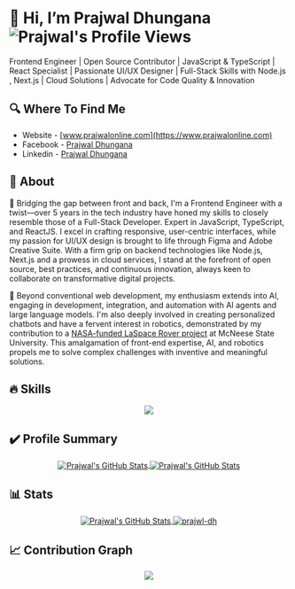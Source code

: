 # 👋 Hi, I’m Prajwal Dhungana <img align="center" src="https://komarev.com/ghpvc/?username=prajwl-dh&color=green" alt="Prajwal's Profile Views" />

Frontend Engineer | Open Source Contributor | JavaScript & TypeScript | React Specialist | Passionate UI/UX Designer | Full-Stack Skills with Node.js , Next.js | Cloud Solutions | Advocate for Code Quality & Innovation
<br/>

## 🔍 Where To Find Me
- Website - [www.prajwalonline.com](https://www.prajwalonline.com)
- Facebook - [Prajwal Dhungana](https://www.facebook.com/profile.php?id=100086397636416)
- Linkedin - [Prajwal Dhungana](https://www.linkedin.com/in/prajwal-dhungana-214248130/)

## 🤷 About
🚀 Bridging the gap between front and back, I'm a Frontend Engineer with a twist—over 5 years in the tech industry have honed my skills to closely resemble those of a Full-Stack Developer. Expert in JavaScript, TypeScript, and ReactJS. I excel in crafting responsive, user-centric interfaces, while my passion for UI/UX design is brought to life through Figma and Adobe Creative Suite. With a firm grip on backend technologies like Node.js, Next.js and a prowess in cloud services, I stand at the forefront of open source, best practices, and continuous innovation, always keen to collaborate on transformative digital projects.

🤖 Beyond conventional web development, my enthusiasm extends into AI, engaging in development, integration, and automation with AI agents and large language models. I'm also deeply involved in creating personalized chatbots and have a fervent interest in robotics, demonstrated by my contribution to a [NASA-funded LaSpace Rover project](https://youtu.be/quAcbgUL_YU?si=gFHrTBYksIuOxw7w) at McNeese State University. This amalgamation of front-end expertise, AI, and robotics propels me to solve complex challenges with inventive and meaningful solutions.

## 🔥 Skills
<p align="center">
  <a href="https://www.prajwalonline.com/about">
    <img src="https://skillicons.dev/icons?i=html,js,ts,css,tailwind,react,redux,express,nodejs,nextjs,figma,materialui,ps,git,github,postgres,mongodb,sqlite,mysql,firebase,gcp,aws,azure,postman,jest,jquery,php,wordpress,bootstrap,regex,npm,vite,webpack,nginx,docker,go,graphql,jenkins,java,c,py,arduino,opencv,tensorflow,raspberrypi,linux,bash,redhat,vscode,atom,arch,mint,ubuntu,debian,apple,windows" />
  </a>
</p>

## ✔️ Profile Summary
<p align="center">
 <a href="https://github.com/prajwl-dh">
   <img align="center" src="https://github-readme-stats.vercel.app/api?username=prajwl-dh&show_icons=true&include_all_commits=true&hide=contribs&count_private=true&theme=cobalt&line_height=48" alt="Prajwal's GitHub Stats"/>
 </a>
 
 <a href="https://github.com/prajwl-dh">
   <img align="center" src="https://github-readme-stats.vercel.app/api/top-langs/?username=prajwl-dh&show_icons=true&langs_count=5&hide_border=false&theme=gruvbox" alt="Prajwal's GitHub Stats"/>
 </a>
</p>

## 📊 Stats
<p align="center">
 <a href="https://github.com/prajwl-dh">
   <img align="center" src="https://github-profile-summary-cards.vercel.app/api/cards/profile-details?username=prajwl-dh&theme=algolia" alt="Prajwal's GitHub Stats" />
 </a>
 
 <a href="https://github.com/prajwl-dh">
   <img align="center" src="https://github-readme-streak-stats.herokuapp.com/?user=prajwl-dh" alt="prajwl-dh" />
 </a>
</p>

## 📈 Contribution Graph
<p align="center">
 <a href="https://github.com/prajwl-dh">
   <img align="center" src="https://github-readme-activity-graph.vercel.app/graph?username=prajwl-dh&theme=github-compact" />
 </a>
</p>

<!---
prajwl-dh/prajwl-dh is a ✨ special ✨ repository because its `README.md` (this file) appears on your GitHub profile.
You can click the Preview link to take a look at your changes.
--->
